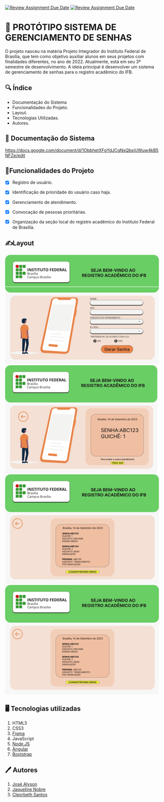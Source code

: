 [![Review Assignment Due Date](https://classroom.github.com/assets/deadline-readme-button-24ddc0f5d75046c5622901739e7c5dd533143b0c8e959d652212380cedb1ea36.svg)](https://classroom.github.com/a/VbXBREj2)
[![Review Assignment Due Date](https://classroom.github.com/assets/deadline-readme-button-8d59dc4de5201274e310e4c54b9627a8934c3b88527886e3b421487c677d23eb.svg)](https://classroom.github.com/a/VbXBREj2)
# 👾 PROTÓTIPO SISTEMA DE GERENCIAMENTO DE SENHAS
O projeto nasceu na matéria Projeto Integrador do Instituto Federal de Brasília, que tem como objetivo auxiliar alunos em seus projetos com finalidades diferentes, no ano de 2022. Atualmente, está em seu 3º semestre de desenvolvimento. A ideia principal é desenvolver um sistema de gerenciamento de senhas para o registro acadêmico do IFB. 

## 🔍 Índice

- Documentação do Sistema
- Funcionalidades do Projeto.
- Layout.
- Tecnologias Utilizadas.
- Autores.

## 📜 Documentação do Sistema

https://docs.google.com/document/d/1ObbhetXFgYdJCgNsQbxjUWuw4kB5NFZe/edit

## 🔧Funcionalidades do Projeto

-[x] Registro de usuário.

-[x] Identificação de prioridade do usuário caso haja.

-[x] Gerenciamento de atendimento. 

-[x] Convocação de pessoas prioritárias.

-[x] Organização da seção local do registro acadêmico do Instituto Federal de Brasília.  

## ✍️Layout
![Registro do Usuário](img/pagCadastro.png)
![Senha gerada para o usuário](img/pagChamada.png)
![Página pela qual o servidor chama a próxima senha](img/pagChamarSenha.png)
![Página de login do servidor](img/pagChamarSenha.png)

## 🖥️ Tecnologias utilizadas
1. HTML5
2. CSS3
3. [Figma](https://www.figma.com/)
4. JavaScript
5. [Node.JS](https://nodejs.org/en)
6. [Angular](https://angular.io/)
7. [Bootstrap](https://getbootstrap.com/)


## 🖊️ Autores
1. <a href="https://github.com/Jalys0n">José Alyson</a>
2. <a href="https://github.com/JaqueNobre">Jaqueline Nobre</a> 
3. <a href="https://github.com/cleorbeth">Cleorbeth Santos</a>
